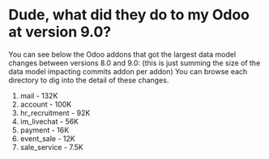 # Dude, what did they do to my Odoo at version 9.0?

You can see below the Odoo addons that got the largest data model changes between versions 8.0 and 9.0:
(this is just summing the size of the data model impacting commits addon per addon)
You can browse each directory to dig into the detail of these changes.

1. mail - 132K
2. account - 100K
3. hr_recruitment - 92K
4. im_livechat - 56K
5. payment - 16K
6. event_sale - 12K
7. sale_service - 7.5K
